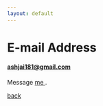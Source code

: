 ```yaml
---
layout: default
---
```


# E-mail Address

#### ashjai181@gmail.com

<div id="wufoo-mijtvcl0zt5r7j"> Message <a href="https://ashjai181.wufoo.com/forms/mijtvcl0zt5r7j"> me </a>. </div> <script type="text/javascript"> var mijtvcl0zt5r7j; (function(d, t) { var s = d.createElement(t), options = { 'userName':'ashjai181', 'formHash':'mijtvcl0zt5r7j', 'autoResize':true, 'height':'520', 'async':true, 'host':'wufoo.com', 'header':'show', 'ssl':true }; s.src = ('https:' == d.location.protocol ?'https://':'http://') + 'secure.wufoo.com/scripts/embed/form.js'; s.onload = s.onreadystatechange = function() { var rs = this.readyState; if (rs) if (rs != 'complete') if (rs != 'loaded') return; try { mijtvcl0zt5r7j = new WufooForm(); mijtvcl0zt5r7j.initialize(options); mijtvcl0zt5r7j.display(); } catch (e) { } }; var scr = d.getElementsByTagName(t)[0], par = scr.parentNode; par.insertBefore(s, scr); })(document, 'script'); </script>



[back](./)
